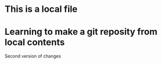 # This is a local file 
# Learning to make a git reposity from local contents
Second version of changes 
